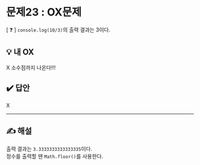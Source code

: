 # 문제23 : OX문제

[ ❓ ] `console.log(10/3)`의 출력 결과는 3이다.


## 💡 내 OX 
X 소수점까지 나온다!!! 

## ✔️ 답안
X

---
## ✍️ 해설
출력 결과는 `3.3333333333333335`이다.    
정수를 출력할 땐 `Math.floor()`를 사용한다. 

